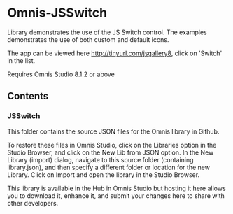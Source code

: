 # Omnis-JSSwitch
Library demonstrates the use of the JS Switch control.  The examples demonstrates the use of both custom and default icons.

The app can be viewed here http://tinyurl.com/jsgallery8, click on 'Switch' in the list.

Requires Omnis Studio 8.1.2 or above

## Contents
### JSSwitch

This folder contains the source JSON files for the Omnis library in Github. 

To restore these files in Omnis Studio, click on the Libraries option in the Studio Browser, and click on the New Lib from JSON option. In the New Library (import) dialog, navigate to this source folder (containing library.json), and then specify a different folder or location for the new Library. Click on Import and open the library in the Studio Browser. 

This library is available in the Hub in Omnis Studio but hosting it here allows you to download it, enhance it, and submit your changes here to share with other developers.
